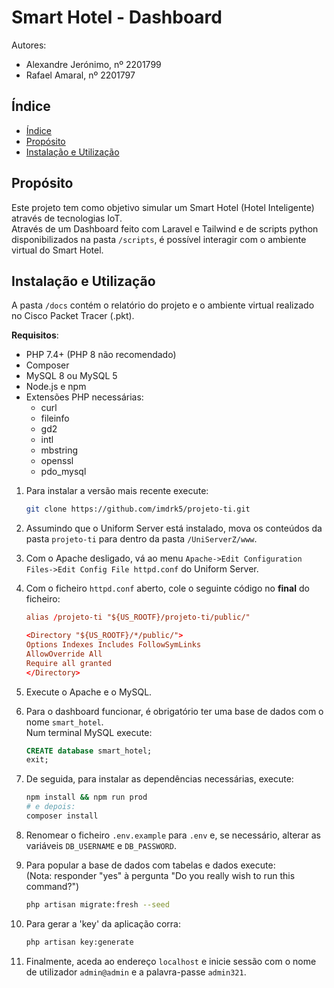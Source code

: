 # Smart Hotel - Dashboard

Autores:  

- Alexandre Jerónimo, nº 2201799
- Rafael Amaral, nº 2201797

## Índice

<!-- @import "[TOC]" {cmd="toc" depthFrom=2 depthTo=6 orderedList=false} -->

<!-- code_chunk_output -->

- [Índice](#índice)
- [Propósito](#propósito)
- [Instalação e Utilização](#instalação-e-utilização)

<!-- /code_chunk_output -->

## Propósito

Este projeto tem como objetivo simular um Smart Hotel (Hotel Inteligente)
através de tecnologias IoT.  
Através de um Dashboard feito com Laravel e Tailwind e de scripts python
disponibilizados na pasta `/scripts`, é possível interagir com o ambiente
virtual do Smart Hotel.

## Instalação e Utilização

A pasta `/docs` contém o relatório do projeto e o ambiente virtual realizado
no Cisco Packet Tracer (.pkt).

**Requisitos**:

- PHP 7.4+ (PHP 8 não recomendado)
- Composer
- MySQL 8 ou MySQL 5
- Node.js e npm
- Extensões PHP necessárias:
  - curl
  - fileinfo
  - gd2
  - intl
  - mbstring
  - openssl
  - pdo_mysql

1. Para instalar a versão mais recente execute:

    ```sh
    git clone https://github.com/imdrk5/projeto-ti.git
    ```

2. Assumindo que o Uniform Server está instalado, mova os conteúdos da pasta `projeto-ti` para dentro da pasta `/UniServerZ/www`.

3. Com o Apache desligado, vá ao menu `Apache->Edit Configuration Files->Edit Config File httpd.conf` do Uniform Server.

4. Com o ficheiro `httpd.conf` aberto, cole o seguinte código no **final** do ficheiro:

    ```conf
    alias /projeto-ti "${US_ROOTF}/projeto-ti/public/"

    <Directory "${US_ROOTF}/*/public/">
    Options Indexes Includes FollowSymLinks
    AllowOverride All
    Require all granted
    </Directory>
    ```

5. Execute o Apache e o MySQL.

6. Para o dashboard funcionar, é obrigatório ter uma base de dados com o nome `smart_hotel`.  
   Num terminal MySQL execute:

    ```sql
    CREATE database smart_hotel;
    exit;
    ```

7. De seguida, para instalar as dependências necessárias, execute:

    ```sh
    npm install && npm run prod
    # e depois:
    composer install
    ```

8. Renomear o ficheiro `.env.example` para `.env` e, se necessário, alterar as variáveis `DB_USERNAME` e `DB_PASSWORD`.

9. Para popular a base de dados com tabelas e dados execute:  
   (Nota: responder "yes" à pergunta "Do you really wish to run this command?")

    ```sh
    php artisan migrate:fresh --seed
    ```

10. Para gerar a 'key' da aplicação corra:

    ```sh
    php artisan key:generate
    ```

11. Finalmente, aceda ao endereço `localhost` e inicie sessão com o nome de utilizador `admin@admin` e a palavra-passe `admin321`.
